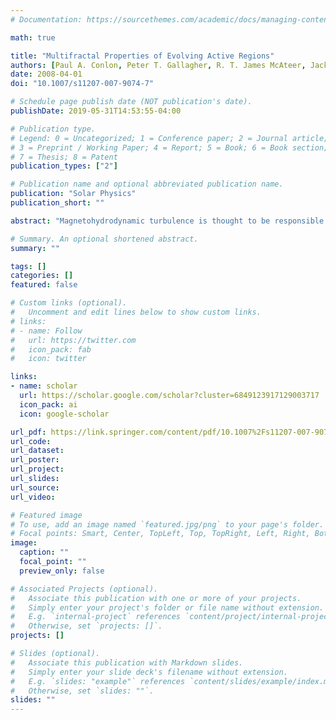 ```yaml
---
# Documentation: https://sourcethemes.com/academic/docs/managing-content/

math: true

title: "Multifractal Properties of Evolving Active Regions"
authors: [Paul A. Conlon, Peter T. Gallagher, R. T. James McAteer, Jack Ireland, C. Alex Young, Pierre Kestener, rjh, Kate Maguire]
date: 2008-04-01
doi: "10.1007/s11207-007-9074-7"

# Schedule page publish date (NOT publication's date).
publishDate: 2019-05-31T14:53:55-04:00

# Publication type.
# Legend: 0 = Uncategorized; 1 = Conference paper; 2 = Journal article;
# 3 = Preprint / Working Paper; 4 = Report; 5 = Book; 6 = Book section;
# 7 = Thesis; 8 = Patent
publication_types: ["2"]

# Publication name and optional abbreviated publication name.
publication: "Solar Physics"
publication_short: ""

abstract: "Magnetohydrodynamic turbulence is thought to be responsible for producing complex, multiscale magnetic field distributions in solar active regions. Here we explore the multiscale properties of a number of evolving active regions using magnetograms from the Michelson Doppler Imager (MDI) on the Solar and Heliospheric Observatory (SOHO). The multifractal spectrum was obtained by using a modified box-counting method to study the relationship between magnetic-field multifractality and region evolution and activity. The initial emergence of each active region was found to be accompanied by characteristic changes in the multifractal spectrum. Specifically, the range of multifractal structures ($D_\text{div}$) was found to increase during emergence, as was their significance or support ($C_\text{div}$). Following this, a decrease in the range in multifractal structures occurred as the regions evolved to become large-scale, coherent structures. From the small sample considered, evidence was found for a direct relationship between the multifractal properties of the flaring regions and their flaring rate."

# Summary. An optional shortened abstract.
summary: ""

tags: []
categories: []
featured: false

# Custom links (optional).
#   Uncomment and edit lines below to show custom links.
# links:
# - name: Follow
#   url: https://twitter.com
#   icon_pack: fab
#   icon: twitter

links:
- name: scholar
  url: https://scholar.google.com/scholar?cluster=6849123917129003717
  icon_pack: ai
  icon: google-scholar

url_pdf: https://link.springer.com/content/pdf/10.1007%2Fs11207-007-9074-7.pdf
url_code:
url_dataset:
url_poster:
url_project:
url_slides:
url_source:
url_video:

# Featured image
# To use, add an image named `featured.jpg/png` to your page's folder. 
# Focal points: Smart, Center, TopLeft, Top, TopRight, Left, Right, BottomLeft, Bottom, BottomRight.
image:
  caption: ""
  focal_point: ""
  preview_only: false

# Associated Projects (optional).
#   Associate this publication with one or more of your projects.
#   Simply enter your project's folder or file name without extension.
#   E.g. `internal-project` references `content/project/internal-project/index.md`.
#   Otherwise, set `projects: []`.
projects: []

# Slides (optional).
#   Associate this publication with Markdown slides.
#   Simply enter your slide deck's filename without extension.
#   E.g. `slides: "example"` references `content/slides/example/index.md`.
#   Otherwise, set `slides: ""`.
slides: ""
---
```

